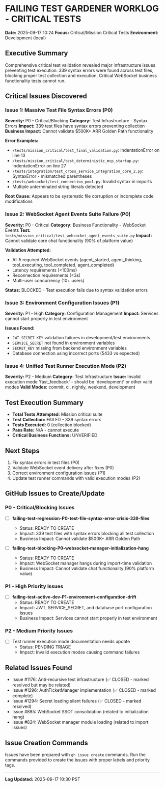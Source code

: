 # FAILING TEST GARDENER WORKLOG - CRITICAL TESTS
**Date:** 2025-09-17 10:24
**Focus:** Critical/Mission Critical Tests
**Environment:** Development (local)

## Executive Summary
Comprehensive critical test validation revealed major infrastructure issues preventing test execution. 339 syntax errors were found across test files, blocking proper test collection and execution. Critical WebSocket business functionality tests cannot run.

## Critical Issues Discovered

### Issue 1: Massive Test File Syntax Errors (P0)
**Severity:** P0 - Critical/Blocking
**Category:** Test Infrastructure - Syntax Errors
**Impact:** 339 test files have syntax errors preventing collection
**Business Impact:** Cannot validate $500K+ ARR Golden Path functionality

**Error Examples:**
- `/tests/mission_critical/test_final_validation.py`: IndentationError on line 13
- `/tests/mission_critical/test_deterministic_mcp_startup.py`: IndentationError on line 27 
- `/tests/integration/test_cross_service_integration_core_2.py`: SyntaxError - mismatched parentheses
- `/tests/websocket/test_connection_pool.py`: Invalid syntax in imports
- Multiple unterminated string literals detected

**Root Cause:** Appears to be systematic file corruption or incomplete code modifications

### Issue 2: WebSocket Agent Events Suite Failure (P0)
**Severity:** P0 - Critical 
**Category:** Business Functionality - WebSocket Events
**Test:** `tests/mission_critical/test_websocket_agent_events_suite.py`
**Impact:** Cannot validate core chat functionality (90% of platform value)

**Validation Attempted:**
- All 5 required WebSocket events (agent_started, agent_thinking, tool_executing, tool_completed, agent_completed)
- Latency requirements (<100ms)
- Reconnection requirements (<3s)
- Multi-user concurrency (10+ users)

**Status:** BLOCKED - Test execution fails due to syntax validation errors

### Issue 3: Environment Configuration Issues (P1)
**Severity:** P1 - High
**Category:** Configuration Management
**Impact:** Services cannot start properly in test environment

**Issues Found:**
- `JWT_SECRET_KEY` validation failures in development/test environments
- `SERVICE_SECRET` not found in environment variables
- `SECRET_KEY` missing from backend environment variables
- Database connection using incorrect ports (5433 vs expected)

### Issue 4: Unified Test Runner Execution Mode (P2)
**Severity:** P2 - Medium
**Category:** Test Infrastructure
**Issue:** Invalid execution mode 'fast_feedback' - should be 'development' or other valid modes
**Valid Modes:** commit, ci, nightly, weekend, development

## Test Execution Summary
- **Total Tests Attempted:** Mission critical suite
- **Test Collection:** FAILED - 339 syntax errors
- **Tests Executed:** 0 (collection blocked)
- **Pass Rate:** N/A - cannot execute
- **Critical Business Functions:** UNVERIFIED

## Next Steps
1. Fix syntax errors in test files (P0)
2. Validate WebSocket event delivery after fixes (P0)
3. Correct environment configuration issues (P1)
4. Update test runner commands with valid execution modes (P2)

## GitHub Issues to Create/Update

### P0 - Critical/Blocking Issues
- [ ] **failing-test-regression-P0-test-file-syntax-error-crisis-339-files**
  - Status: READY TO CREATE
  - Impact: 339 test files with syntax errors blocking all test collection
  - Business Impact: Cannot validate $500K+ ARR Golden Path
  
- [ ] **failing-test-blocking-P0-websocket-manager-initialization-hang**
  - Status: READY TO CREATE  
  - Impact: WebSocket manager hangs during import-time validation
  - Business Impact: Cannot validate chat functionality (90% platform value)

### P1 - High Priority Issues  
- [ ] **failing-test-active-dev-P1-environment-configuration-drift**
  - Status: READY TO CREATE
  - Impact: JWT, SERVICE_SECRET, and database port configuration issues
  - Business Impact: Services cannot start properly in test environment

### P2 - Medium Priority Issues
- [ ] Test runner execution mode documentation needs update
  - Status: PENDING TRIAGE
  - Impact: Invalid execution modes causing command failures

## Related Issues Found
- Issue #1176: Anti-recursive test infrastructure (✅ CLOSED - marked resolved but may be related)
- Issue #1296: AuthTicketManager implementation (✅ CLOSED - marked complete)  
- Issue #1294: Secret loading silent failures (✅ CLOSED - marked resolved)
- Issue #885: WebSocket SSOT consolidation (related to initialization hang)
- Issue #824: WebSocket manager module loading (related to import issues)

## Issue Creation Commands
Issues have been prepared with `gh issue create` commands. Run the commands provided to create the issues with proper labels and priority tags.

---
**Log Updated:** 2025-09-17 10:30 PST